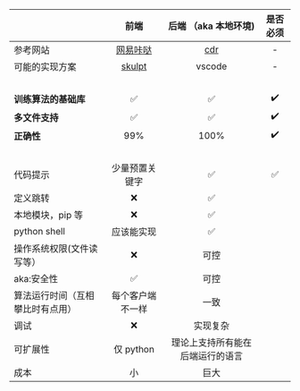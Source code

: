 |                                  |                     前端                     |                  后端 （aka 本地环境)                  |      是否必须      |
| :------------------------------- | :------------------------------------------: | :----------------------------------------------------: | :----------------: |
| 参考网站                         | [网易咔哒](https://kada.163.com/ide/python/) | [cdr](https://github.com/cdr/code-server) |         -          |
| 可能的实现方案                   |         [skulpt](http://skulpt.org)          |                        vscode                      |         -          |
| &#12288;                         |
| **训练算法的基础库**             |                   :white_check_mark:                   |                        :white_check_mark:                        | :heavy_check_mark: |
| **多文件支持**                   |                   :white_check_mark:                   |                        :white_check_mark:                        | :heavy_check_mark: |
| **正确性**                       |                     99%                      |                          100%                          | :heavy_check_mark: |
| &#12288;                         |
| 代码提示                         |                少量预置关键字                |                        :white_check_mark:                        |      :white_check_mark:      |
| 定义跳转                         |                    :x:                     |                        :white_check_mark:                        |
| 本地模块，pip 等                 |                    :x:                     |                        :white_check_mark:                        |
| python shell                     |                  应该能实现                  |                        :white_check_mark:                        |
| 操作系统权限(文件读写等）        |                     :x:                    |                          可控                          |
| aka:安全性                       |                   :white_check_mark:                   |                          可控                          |
| 算法运行时间（互相攀比时有点用） |               每个客户端不一样               |                          一致                          |                    |
| 调试                             |                    :x:                     |                        实现复杂                        |                    |
| 可扩展性                         |                  仅 python                   |            理论上支持所有能在后端运行的语言            |
|成本|小|巨大|
